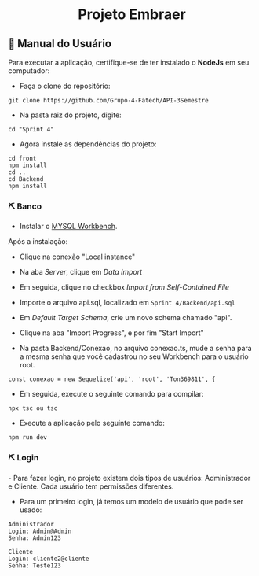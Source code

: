 <p align="center">
<h1 align="center"> Projeto Embraer </h1>

<h2> 📑 Manual do Usuário </h2>
  
Para executar a aplicação, certifique-se de ter instalado o <b>NodeJs</b> em seu computador:
- Faça o clone do repositório:

```
git clone https://github.com/Grupo-4-Fatech/API-3Semestre
```
- Na pasta raiz do projeto, digite:
```
cd "Sprint 4"
```
- Agora instale as dependências do projeto:
```
cd front
npm install
cd ..
cd Backend
npm install
```
<h3> ⛏️ Banco</h3>

- Instalar o <a href="https://dev.mysql.com/downloads/workbench/">MYSQL Workbench</a>.

Após a instalação:
- Clique na conexão "Local instance"
- Na aba <i>Server</i>, clique em <i>Data Import</i>
- Em seguida, clique no checkbox <i>Import from Self-Contained File</i>
- Importe o arquivo api.sql, localizado em ```Sprint 4/Backend/api.sql```
- Em <i>Default Target Schema</i>, crie um novo schema chamado "api".
- Clique na aba "Import Progress", e por fim "Start Import"

- Na pasta Backend/Conexao, no arquivo conexao.ts, mude a senha para a mesma senha que você cadastrou no seu Workbench para o usuário root.
```
const conexao = new Sequelize('api', 'root', 'Ton369811', {
```
- Em seguida, execute o seguinte comando para compilar:
```
npx tsc ou tsc
```
- Execute a aplicação pelo seguinte comando:
```
npm run dev
```

<h3> ⛏️ Login</h3>
- Para fazer login, no projeto existem dois tipos de usuários: Administrador e Cliente. Cada usuário tem permissões diferentes.

- Para um primeiro login, já temos um modelo de usuário que pode ser usado:

```
Administrador
Login: Admin@Admin
Senha: Admin123
```

```
Cliente
Login: cliente2@cliente
Senha: Teste123
```
